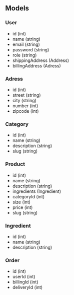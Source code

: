 ## Models

### User
* id (int)
* name (string)
* email (string)
* password (string)
* role (string)
* shippingAddress (Address)
* billingAddress (Adress)

### Adress
* id (int)
* street (string)
* city (string)
* number (int)
* zipcode (int)

### Category
* id (int)
* name (string)
* description (string)
* slug (string)

### Product
* id (int)
* name (string)
* description (string)
* ingredients (Ingredient)
* categoryId (int)
* size (int)
* price (int)
* slug (string)

### Ingredient
* id (int)
* name (string)
* description (string)

### Order
* id (int)
* userId (int)
* billingId (int)
* deliveryId (int)